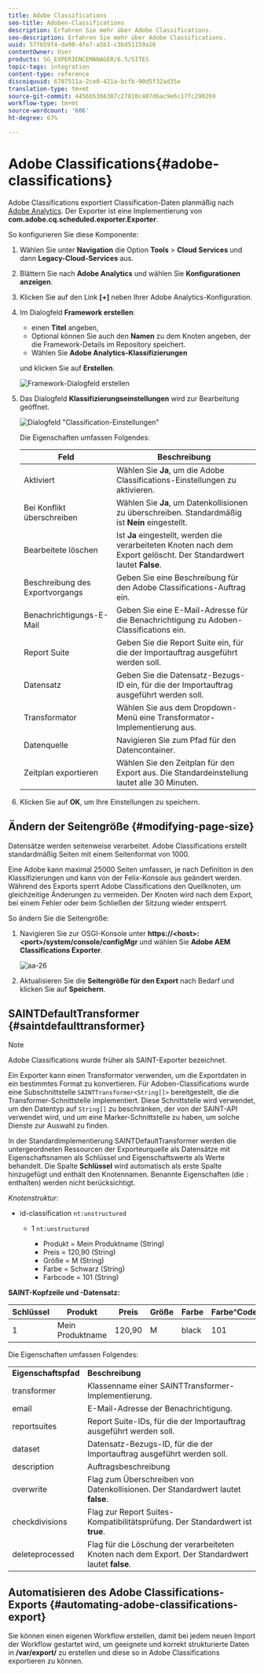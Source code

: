 ```yaml
---
title: Adobe Classifications
seo-title: Adoben-Classifications
description: Erfahren Sie mehr über Adobe Classifications.
seo-description: Erfahren Sie mehr über Adobe Classifications.
uuid: 57fb59f4-da90-4fe7-a5b1-c3bd51159a16
contentOwner: User
products: SG_EXPERIENCEMANAGER/6.5/SITES
topic-tags: integration
content-type: reference
discoiquuid: 6787511a-2ce0-421a-bcfb-90d5f32ad35e
translation-type: tm+mt
source-git-commit: 4456b5366387c27810c407d6ac9e6c17fc290269
workflow-type: tm+mt
source-wordcount: '606'
ht-degree: 67%

---
```



# Adobe Classifications{#adobe-classifications}

Adobe Classifications exportiert Classification-Daten planmäßig nach [Adobe Analytics](/help/sites-administering/adobeanalytics.md). Der Exporter ist eine Implementierung von **com.adobe.cq.scheduled.exporter.Exporter**.

So konfigurieren Sie diese Komponente:

1. Wählen Sie unter **Navigation** die Option **Tools** > **Cloud Services** und dann **Legacy-Cloud-Services** aus.
1. Blättern Sie nach **Adobe Analytics** und wählen Sie **Konfigurationen anzeigen**.
1. Klicken Sie auf den Link **[+]** neben Ihrer Adobe Analytics-Konfiguration.

1. Im Dialogfeld **Framework erstellen**:

   * einen **Titel** angeben,
   * Optional können Sie auch den **Namen** zu dem Knoten angeben, der die Framework-Details im Repository speichert.
   * Wählen Sie **Adobe Analytics-Klassifizierungen**

   und klicken Sie auf **Erstellen**.

   ![Framework-Dialogfeld erstellen](assets/aa-25.png)

1. Das Dialogfeld **Klassifizierungseinstellungen** wird zur Bearbeitung geöffnet.

   ![Dialogfeld &quot;Classification-Einstellungen&quot;](assets/aa-classifications-settings.png)

   Die Eigenschaften umfassen Folgendes:

   | **Feld** | **Beschreibung** |
   |---|---|
   | Aktiviert | Wählen Sie **Ja**, um die Adobe Classifications-Einstellungen zu aktivieren. |
   | Bei Konflikt überschreiben | Wählen Sie **Ja**, um Datenkollisionen zu überschreiben. Standardmäßig ist **Nein** eingestellt. |
   | Bearbeitete löschen | Ist **Ja** eingestellt, werden die verarbeiteten Knoten nach dem Export gelöscht. Der Standardwert lautet **False**. |
   | Beschreibung des Exportvorgangs | Geben Sie eine Beschreibung für den Adobe Classifications-Auftrag ein. |
   | Benachrichtigungs-E-Mail | Geben Sie eine E-Mail-Adresse für die Benachrichtigung zu Adoben-Classifications ein. |
   | Report Suite | Geben Sie die Report Suite ein, für die der Importauftrag ausgeführt werden soll. |
   | Datensatz | Geben Sie die Datensatz-Bezugs-ID ein, für die der Importauftrag ausgeführt werden soll. |
   | Transformator | Wählen Sie aus dem Dropdown-Menü eine Transformator-Implementierung aus. |
   | Datenquelle | Navigieren Sie zum Pfad für den Datencontainer. |
   | Zeitplan exportieren | Wählen Sie den Zeitplan für den Export aus. Die Standardeinstellung lautet alle 30 Minuten. |

1. Klicken Sie auf **OK**, um Ihre Einstellungen zu speichern.

## Ändern der Seitengröße {#modifying-page-size}

Datensätze werden seitenweise verarbeitet. Adobe Classifications erstellt standardmäßig Seiten mit einem Seitenformat von 1000.

Eine Adobe kann maximal 25000 Seiten umfassen, je nach Definition in den Klassifizierungen und kann von der Felix-Konsole aus geändert werden. Während des Exports sperrt Adobe Classifications den Quellknoten, um gleichzeitige Änderungen zu vermeiden. Der Knoten wird nach dem Export, bei einem Fehler oder beim Schließen der Sitzung wieder entsperrt.

So ändern Sie die Seitengröße:

1. Navigieren Sie zur OSGI-Konsole unter **https://&lt;host>:&lt;port>/system/console/configMgr** und wählen Sie **Adobe AEM Classifications Exporter**.

   ![aa-26](assets/aa-26.png)

1. Aktualisieren Sie die **Seitengröße für den Export** nach Bedarf und klicken Sie auf **Speichern**.

## SAINTDefaultTransformer  {#saintdefaulttransformer}

>[!NOTE]
>
>Adobe Classifications wurde früher als SAINT-Exporter bezeichnet.

Ein Exporter kann einen Transformator verwenden, um die Exportdaten in ein bestimmtes Format zu konvertieren. Für Adoben-Classifications wurde eine Subschnittstelle `SAINTTransformer<String[]>` bereitgestellt, die die Transformer-Schnittstelle implementiert. Diese Schnittstelle wird verwendet, um den Datentyp auf `String[]` zu beschränken, der von der SAINT-API verwendet wird, und um eine Marker-Schnittstelle zu haben, um solche Dienste zur Auswahl zu finden.

In der Standardimplementierung SAINTDefaultTransformer werden die untergeordneten Ressourcen der Exporteurquelle als Datensätze mit Eigenschaftsnamen als Schlüssel und Eigenschaftswerte als Werte behandelt. Die Spalte **Schlüssel** wird automatisch als erste Spalte hinzugefügt und enthält den Knotennamen. Benannte Eigenschaften (die `:` enthalten) werden nicht berücksichtigt.

*Knotenstruktur:*

* id-classification `nt:unstructured`

   * 1 `nt:unstructured`

      * Produkt = ﻿﻿Mein Produktname (String)
      * Preis = 120,90 (String)
      * Größe = M (String)
      * Farbe = Schwarz (String)
      * Farbcode = 101 (String)

**SAINT-Kopfzeile und -Datensatz:**

| **Schlüssel** | **Produkt** | **Preis** | **Größe** | **Farbe** | **Farbe^Code** |
|---|---|---|---|---|---|
| 1 | Mein Produktname | 120,90 | M | black | 101 |

Die Eigenschaften umfassen Folgendes:

<table>
 <tbody>
  <tr>
   <td><strong>Eigenschaftspfad</strong></td>
   <td><strong>Beschreibung</strong></td>
  </tr>
  <tr>
   <td>transformer</td>
   <td>Klassenname einer SAINTTransformer-Implementierung.</td>
  </tr>
  <tr>
   <td>email</td>
   <td>E-Mail-Adresse der Benachrichtigung.</td>
  </tr>
  <tr>
   <td>reportsuites</td>
   <td>Report Suite-IDs, für die der Importauftrag ausgeführt werden soll. </td>
  </tr>
  <tr>
   <td>dataset</td>
   <td>Datensatz-Bezugs-ID, für die der Importauftrag ausgeführt werden soll. </td>
  </tr>
  <tr>
   <td>description</td>
   <td>Auftragsbeschreibung <br /> </td>
  </tr>
  <tr>
   <td>overwrite</td>
   <td>Flag zum Überschreiben von Datenkollisionen. Der Standardwert lautet <strong>false</strong>.</td>
  </tr>
  <tr>
   <td>checkdivisions</td>
   <td>Flag zur Report Suites-Kompatibilitätsprüfung. Der Standardwert ist <strong>true</strong>.</td>
  </tr>
  <tr>
   <td>deleteprocessed</td>
   <td>Flag für die Löschung der verarbeiteten Knoten nach dem Export. Der Standardwert lautet <strong>false</strong>.</td>
  </tr>
 </tbody>
</table>

## Automatisieren des Adobe Classifications-Exports  {#automating-adobe-classifications-export}

Sie können einen eigenen Workflow erstellen, damit bei jedem neuen Import der Workflow gestartet wird, um geeignete und korrekt strukturierte Daten in **/var/export/** zu erstellen und diese so in Adobe Classifications exportieren zu können.

